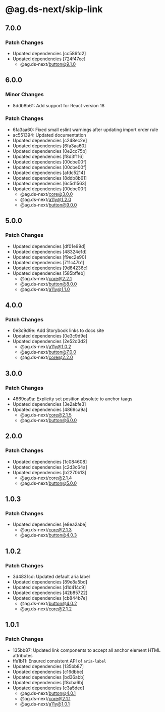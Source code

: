 # @ag.ds-next/skip-link

## 7.0.0

### Patch Changes

- Updated dependencies [cc586fd2]
- Updated dependencies [724f47ec]
  - @ag.ds-next/button@9.1.0

## 6.0.0

### Minor Changes

- 8ddb8b61: Add support for React version 18

### Patch Changes

- 6fa3aa60: Fixed small eslint warnings after updating import order rule
- ac551394: Updated documentation
- Updated dependencies [c248ec2e]
- Updated dependencies [6fa3aa60]
- Updated dependencies [0e2cc75b]
- Updated dependencies [f8d3f116]
- Updated dependencies [00cbe00f]
- Updated dependencies [00cbe00f]
- Updated dependencies [afdc5214]
- Updated dependencies [8ddb8b61]
- Updated dependencies [6c5d1563]
- Updated dependencies [00cbe00f]
  - @ag.ds-next/core@3.0.0
  - @ag.ds-next/a11y@1.2.0
  - @ag.ds-next/button@9.0.0

## 5.0.0

### Patch Changes

- Updated dependencies [df01e99d]
- Updated dependencies [48324e1d]
- Updated dependencies [f9ec2e90]
- Updated dependencies [711c47b1]
- Updated dependencies [9d64236c]
- Updated dependencies [585bffeb]
  - @ag.ds-next/core@2.2.1
  - @ag.ds-next/button@8.0.0
  - @ag.ds-next/a11y@1.1.0

## 4.0.0

### Patch Changes

- 0e3c9d9e: Add Storybook links to docs site
- Updated dependencies [0e3c9d9e]
- Updated dependencies [2e52d3d2]
  - @ag.ds-next/a11y@1.0.2
  - @ag.ds-next/button@7.0.0
  - @ag.ds-next/core@2.2.0

## 3.0.0

### Patch Changes

- 4869ca9a: Explicity set position absolute to anchor taags
- Updated dependencies [3e2abfe3]
- Updated dependencies [4869ca9a]
  - @ag.ds-next/core@2.1.5
  - @ag.ds-next/button@6.0.0

## 2.0.0

### Patch Changes

- Updated dependencies [1c084608]
- Updated dependencies [c2d3c64a]
- Updated dependencies [b2270b13]
  - @ag.ds-next/core@2.1.4
  - @ag.ds-next/button@5.0.0

## 1.0.3

### Patch Changes

- Updated dependencies [e8ea2abe]
  - @ag.ds-next/core@2.1.3
  - @ag.ds-next/button@4.0.3

## 1.0.2

### Patch Changes

- 3d4831cd: Updated default aria label
- Updated dependencies [89e8a5bd]
- Updated dependencies [d1d414c9]
- Updated dependencies [42b85722]
- Updated dependencies [cb844b7e]
  - @ag.ds-next/button@4.0.2
  - @ag.ds-next/core@2.1.2

## 1.0.1

### Patch Changes

- 135bb87: Updated link components to accept all anchor element HTML attributes
- ffa1b11: Ensured consistent API of `aria-label`
- Updated dependencies [135bb87]
- Updated dependencies [c16dbbe]
- Updated dependencies [bd36abb]
- Updated dependencies [f8cba6b]
- Updated dependencies [c3a5ded]
  - @ag.ds-next/button@4.0.1
  - @ag.ds-next/core@2.1.1
  - @ag.ds-next/a11y@1.0.1

